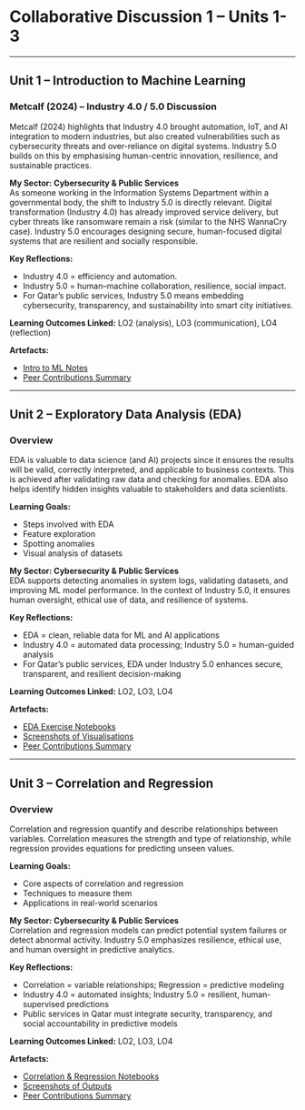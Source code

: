 # Collaborative Discussion 1 – Units 1-3

---

## Unit 1 – Introduction to Machine Learning

### Metcalf (2024) – Industry 4.0 / 5.0 Discussion
Metcalf (2024) highlights that Industry 4.0 brought automation, IoT, and AI integration to modern industries, but also created vulnerabilities such as cybersecurity threats and over-reliance on digital systems. Industry 5.0 builds on this by emphasising human-centric innovation, resilience, and sustainable practices.

**My Sector: Cybersecurity & Public Services**  
As someone working in the Information Systems Department within a governmental body, the shift to Industry 5.0 is directly relevant. Digital transformation (Industry 4.0) has already improved service delivery, but cyber threats like ransomware remain a risk (similar to the NHS WannaCry case). Industry 5.0 encourages designing secure, human-focused digital systems that are resilient and socially responsible.

**Key Reflections:**  
- Industry 4.0 = efficiency and automation.  
- Industry 5.0 = human–machine collaboration, resilience, social impact.  
- For Qatar’s public services, Industry 5.0 means embedding cybersecurity, transparency, and sustainability into smart city initiatives.

**Learning Outcomes Linked:** LO2 (analysis), LO3 (communication), LO4 (reflection)

**Artefacts:**  
- [Intro to ML Notes](../../artefactss/intro_to_ml_notes.md)  
- [Peer Contributions Summary](../../artefactss/peer_notes.md)

---

## Unit 2 – Exploratory Data Analysis (EDA)

### Overview
EDA is valuable to data science (and AI) projects since it ensures the results will be valid, correctly interpreted, and applicable to business contexts. This is achieved after validating raw data and checking for anomalies. EDA also helps identify hidden insights valuable to stakeholders and data scientists.

**Learning Goals:**  
- Steps involved with EDA  
- Feature exploration  
- Spotting anomalies  
- Visual analysis of datasets

**My Sector: Cybersecurity & Public Services**  
EDA supports detecting anomalies in system logs, validating datasets, and improving ML model performance. In the context of Industry 5.0, it ensures human oversight, ethical use of data, and resilience of systems.

**Key Reflections:**  
- EDA = clean, reliable data for ML and AI applications  
- Industry 4.0 = automated data processing; Industry 5.0 = human-guided analysis  
- For Qatar’s public services, EDA under Industry 5.0 enhances secure, transparent, and resilient decision-making

**Learning Outcomes Linked:** LO2, LO3, LO4  

**Artefacts:**  
- [EDA Exercise Notebooks](../../artefactss/eda_notebooks.ipynb)  
- [Screenshots of Visualisations](../../artefactss/eda_screenshots.png)  
- [Peer Contributions Summary](../../artefactss/peer_notes.md)

---

## Unit 3 – Correlation and Regression

### Overview
Correlation and regression quantify and describe relationships between variables. Correlation measures the strength and type of relationship, while regression provides equations for predicting unseen values.

**Learning Goals:**  
- Core aspects of correlation and regression  
- Techniques to measure them  
- Applications in real-world scenarios

**My Sector: Cybersecurity & Public Services**  
Correlation and regression models can predict potential system failures or detect abnormal activity. Industry 5.0 emphasizes resilience, ethical use, and human oversight in predictive analytics.

**Key Reflections:**  
- Correlation = variable relationships; Regression = predictive modeling  
- Industry 4.0 = automated insights; Industry 5.0 = resilient, human-supervised predictions  
- Public services in Qatar must integrate security, transparency, and social accountability in predictive models

**Learning Outcomes Linked:** LO2, LO3, LO4  

**Artefacts:**  
- [Correlation & Regression Notebooks](../../artefactss/correlation_regression_notebooks.ipynb)  
- [Screenshots of Outputs](../../artefactss/correlation_regression_screenshots.png)  
- [Peer Contributions Summary](../../artefactss/peer_notes.md)
